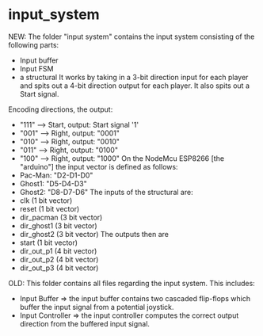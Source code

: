 # input_system
NEW:
The folder "input system" contains the input system consisting of the following parts:
  - Input buffer
  - Input FSM
  - a structural
It works by taking in a 3-bit direction input for each player and spits out a 4-bit direction output for each player. It also spits out a Start signal. 

Encoding directions, the output:
  - "111" --> Start, output: Start signal '1'
  - "001" --> Right, output: "0001"
  - "010" --> Right, output: "0010"
  - "011" --> Right, output: "0100"
  - "100" --> Right, output: "1000"
On the NodeMcu ESP8266 [the "arduino"] the input vector is defined as follows:
  - Pac-Man: "D2-D1-D0" 
  - Ghost1:  "D5-D4-D3"
  - Ghost2:  "D8-D7-D6"
The inputs of the structural are:
- clk         (1 bit vector)
- reset       (1 bit vector)
- dir_pacman  (3 bit vector)
- dir_ghost1  (3 bit vector)
- dir_ghost2  (3 bit vector)
The outputs then are
- start       (1 bit vector) 
- dir_out_p1  (4 bit vector)
- dir_out_p2  (4 bit vector)
- dir_out_p3  (4 bit vector)


OLD:
This folder contains all files regarding the input system.
This includes:
- Input Buffer =>
the input buffer contains two cascaded flip-flops which buffer the input signal from a potential joystick.
- Input Controller =>
the input controller computes the correct output direction from the buffered input signal.

